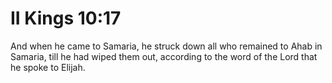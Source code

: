 # II Kings 10:17

And when he came to Samaria, he struck down all who remained to Ahab in Samaria, till he had wiped them out, according to the word of the Lord that he spoke to Elijah.
